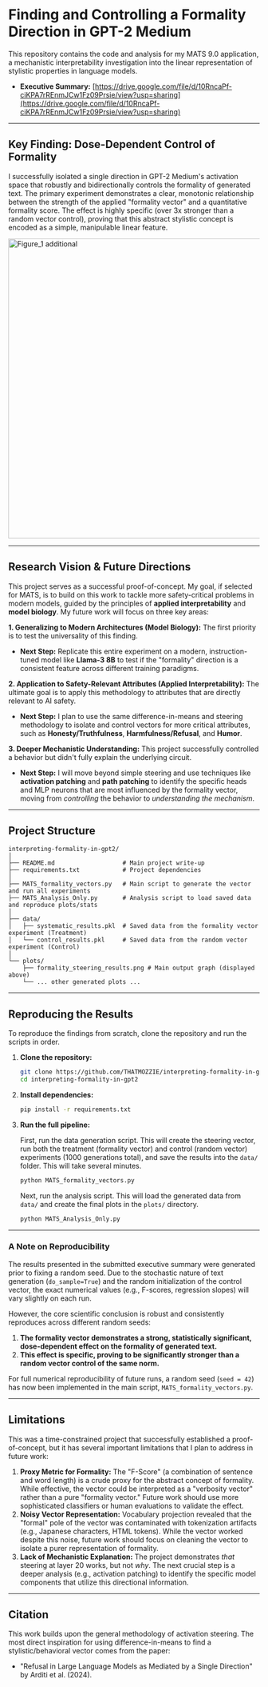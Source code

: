 # **Finding and Controlling a Formality Direction in GPT-2 Medium**

This repository contains the code and analysis for my MATS 9.0 application, a mechanistic interpretability investigation into the linear representation of stylistic properties in language models.

*   **Executive Summary:** [https://drive.google.com/file/d/10RncaPf-ciKPA7rREnmJCw1Fz09Prsie/view?usp=sharing](https://drive.google.com/file/d/10RncaPf-ciKPA7rREnmJCw1Fz09Prsie/view?usp=sharing)

---

## Key Finding: Dose-Dependent Control of Formality

I successfully isolated a single direction in GPT-2 Medium's activation space that robustly and bidirectionally controls the formality of generated text. The primary experiment demonstrates a clear, monotonic relationship between the strength of the applied "formality vector" and a quantitative formality score. The effect is highly specific (over 3x stronger than a random vector control), proving that this abstract stylistic concept is encoded as a simple, manipulable linear feature.

<img width="1000" height="600" alt="Figure_1 additional" src="https://github.com/user-attachments/assets/20a7c0e7-15b7-42dd-82cb-d1b71be691e6" />

---

## Research Vision & Future Directions

This project serves as a successful proof-of-concept. My goal, if selected for MATS, is to build on this work to tackle more safety-critical problems in modern models, guided by the principles of **applied interpretability** and **model biology**. My future work will focus on three key areas:

**1. Generalizing to Modern Architectures (Model Biology):**
The first priority is to test the universality of this finding.
*   **Next Step:** Replicate this entire experiment on a modern, instruction-tuned model like **Llama-3 8B** to test if the "formality" direction is a consistent feature across different training paradigms.

**2. Application to Safety-Relevant Attributes (Applied Interpretability):**
The ultimate goal is to apply this methodology to attributes that are directly relevant to AI safety.
*   **Next Step:** I plan to use the same difference-in-means and steering methodology to isolate and control vectors for more critical attributes, such as **Honesty/Truthfulness**, **Harmfulness/Refusal**, and **Humor**.

**3. Deeper Mechanistic Understanding:**
This project successfully controlled a behavior but didn't fully explain the underlying circuit.
*   **Next Step:** I will move beyond simple steering and use techniques like **activation patching** and **path patching** to identify the specific heads and MLP neurons that are most influenced by the formality vector, moving from *controlling* the behavior to *understanding the mechanism*.

---

## Project Structure
```
interpreting-formality-in-gpt2/
│
├── README.md                   # Main project write-up
├── requirements.txt            # Project dependencies
│
├── MATS_formality_vectors.py   # Main script to generate the vector and run all experiments
├── MATS_Analysis_Only.py       # Analysis script to load saved data and reproduce plots/stats
│
├── data/
│   ├── systematic_results.pkl  # Saved data from the formality vector experiment (Treatment)
│   └── control_results.pkl     # Saved data from the random vector experiment (Control)
│
└── plots/
    ├── formality_steering_results.png # Main output graph (displayed above)
    └── ... other generated plots ...
```

---

## Reproducing the Results

To reproduce the findings from scratch, clone the repository and run the scripts in order.

1.  **Clone the repository:**
    ```bash
    git clone https://github.com/THATMOZZIE/interpreting-formality-in-gpt2.git
    cd interpreting-formality-in-gpt2
    ```

2.  **Install dependencies:**
    ```bash
    pip install -r requirements.txt
    ```

3.  **Run the full pipeline:**

    First, run the data generation script. This will create the steering vector, run both the treatment (formality vector) and control (random vector) experiments (1000 generations total), and save the results into the `data/` folder. This will take several minutes.
    ```bash
    python MATS_formality_vectors.py
    ```
    Next, run the analysis script. This will load the generated data from `data/` and create the final plots in the `plots/` directory.
    ```bash
    python MATS_Analysis_Only.py
    ```

---

### A Note on Reproducibility

The results presented in the submitted executive summary were generated prior to fixing a random seed. Due to the stochastic nature of text generation (`do_sample=True`) and the random initialization of the control vector, the exact numerical values (e.g., F-scores, regression slopes) will vary slightly on each run.

However, the core scientific conclusion is robust and consistently reproduces across different random seeds:

1.  **The formality vector demonstrates a strong, statistically significant, dose-dependent effect on the formality of generated text.**
2.  **This effect is specific, proving to be significantly stronger than a random vector control of the same norm.**

For full numerical reproducibility of future runs, a random seed (`seed = 42`) has now been implemented in the main script, `MATS_formality_vectors.py`.

---

## Limitations

This was a time-constrained project that successfully established a proof-of-concept, but it has several important limitations that I plan to address in future work:

1.  **Proxy Metric for Formality:** The "F-Score" (a combination of sentence and word length) is a crude proxy for the abstract concept of formality. While effective, the vector could be interpreted as a "verbosity vector" rather than a pure "formality vector." Future work should use more sophisticated classifiers or human evaluations to validate the effect.
2.  **Noisy Vector Representation:** Vocabulary projection revealed that the "formal" pole of the vector was contaminated with tokenization artifacts (e.g., Japanese characters, HTML tokens). While the vector worked despite this noise, future work should focus on cleaning the vector to isolate a purer representation of formality.
3.  **Lack of Mechanistic Explanation:** The project demonstrates *that* steering at layer 20 works, but not *why*. The next crucial step is a deeper analysis (e.g., activation patching) to identify the specific model components that utilize this directional information.

---

## Citation

This work builds upon the general methodology of activation steering. The most direct inspiration for using difference-in-means to find a stylistic/behavioral vector comes from the paper:

*   "Refusal in Large Language Models as Mediated by a Single Direction" by Arditi et al. (2024).

